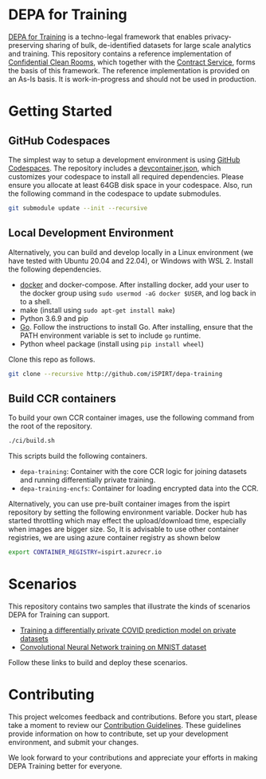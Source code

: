 # DEPA for Training

[DEPA for Training](https://depa.world) is a techno-legal framework that enables privacy-preserving sharing of bulk, de-identified datasets for large scale analytics and training. This repository contains a reference implementation of [Confidential Clean Rooms](https://depa.world/training/confidential_clean_room_design), which together with the [Contract Service](https://github.com/kapilvgit/contract-ledger/tree/main), forms the basis of this framework. The reference implementation is provided on an As-Is basis. It is work-in-progress and should not be used in production.

# Getting Started

## GitHub Codespaces

The simplest way to setup a development environment is using [GitHub Codespaces](https://github.com/codespaces). The repository includes a [devcontainer.json](../../.devcontainer/devcontainer.json), which customizes your codespace to install all required dependencies. Please ensure you allocate at least 64GB disk space in your codespace. Also, run the following command in the codespace to update submodules.

```bash
git submodule update --init --recursive
```

## Local Development Environment

Alternatively, you can build and develop locally in a Linux environment (we have tested with Ubuntu 20.04 and 22.04), or Windows with WSL 2. Install the following dependencies. 

- [docker](https://docs.docker.com/engine/install/ubuntu/) and docker-compose. After installing docker, add your user to the docker group using `sudo usermod -aG docker $USER`, and log back in to a shell. 
- make (install using ```sudo apt-get install make```)
- Python 3.6.9 and pip 
- [Go](https://go.dev/doc/install). Follow the instructions to install Go. After installing, ensure that the PATH environment variable is set to include ```go``` runtime.
- Python wheel package (install using ```pip install wheel```)

Clone this repo as follows. 

```bash
git clone --recursive http://github.com/iSPIRT/depa-training
```

## Build CCR containers

To build your own CCR container images, use the following command from the root of the repository. 

```bash
./ci/build.sh
```

This scripts build the following containers. 

- ```depa-training```: Container with the core CCR logic for joining datasets and running differentially private training. 
- ```depa-training-encfs```: Container for loading encrypted data into the CCR. 

Alternatively, you can use pre-built container images from the ispirt repository by setting the following environment variable. Docker hub has started throttling which may effect the upload/download time, especially when images are bigger size. So, It is advisable to use other container registries, we are using azure container registry as shown below
```bash
export CONTAINER_REGISTRY=ispirt.azurecr.io
```

# Scenarios

This repository contains two samples that illustrate the kinds of scenarios DEPA for Training can support. 

- [Training a differentially private COVID prediction model on private datasets](./scenarios/covid/README.md)
- [Convolutional Neural Network training on MNIST dataset](./scenarios/mnist/README.md)

Follow these links to build and deploy these scenarios. 

# Contributing

This project welcomes feedback and contributions. Before you start, please take a moment to review our [Contribution Guidelines](./CONTRIBUTING.md). These guidelines provide information on how to contribute, set up your development environment, and submit your changes.

We look forward to your contributions and appreciate your efforts in making DEPA Training better for everyone.
